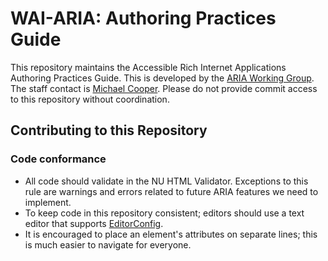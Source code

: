 # WAI-ARIA: Authoring Practices Guide

This repository maintains the Accessible Rich Internet Applications Authoring Practices Guide. This is developed by the [ARIA Working Group](http://www.w3.org/WAI/ARIA/). The staff contact is [Michael Cooper](http://www.w3.org/People/cooper/). Please do not provide commit access to this repository without coordination.

## Contributing to this Repository

### Code conformance

* All code should validate in the NU HTML Validator. Exceptions to this rule are warnings and errors related to future ARIA features we need to implement.
* To keep code in this repository consistent; editors should use a text editor that supports [EditorConfig](http://editorconfig.org/).
* It is encouraged to place an element's attributes on separate lines; this is much easier to navigate for everyone.

